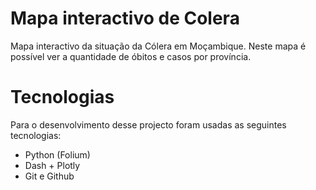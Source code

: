 # Mapa interactivo de Colera
 Mapa interactivo da situação da Cólera em Moçambique. Neste mapa é possível ver a quantidade de óbitos e casos por província.
# Tecnologias
 Para o desenvolvimento desse projecto foram usadas as seguintes tecnologias:
 - Python (Folium)
 - Dash + Plotly
 - Git e Github
